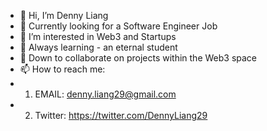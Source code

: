 - 👋 Hi, I’m Denny Liang
- 💼 Currently looking for a Software Engineer Job 
- 👀 I’m interested in Web3 and Startups
- 🌱 Always learning - an eternal student
- 💞️ Down to collaborate on projects within the Web3 space
- 📫 How to reach me:
-   1) EMAIL: denny.liang29@gmail.com
-   2) Twitter: https://twitter.com/DennyLiang29

<!---
denny999222/denny999222 is a ✨ special ✨ repository because its `README.md` (this file) appears on your GitHub profile.
You can click the Preview link to take a look at your changes.
--->
